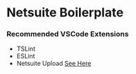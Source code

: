 # Netsuite Boilerplate
### Recommended VSCode Extensions
- TSLint
- ESLint
- Netsuite Upload [See Here](https://github.com/JonnyBoy333/netsuite-upload)
